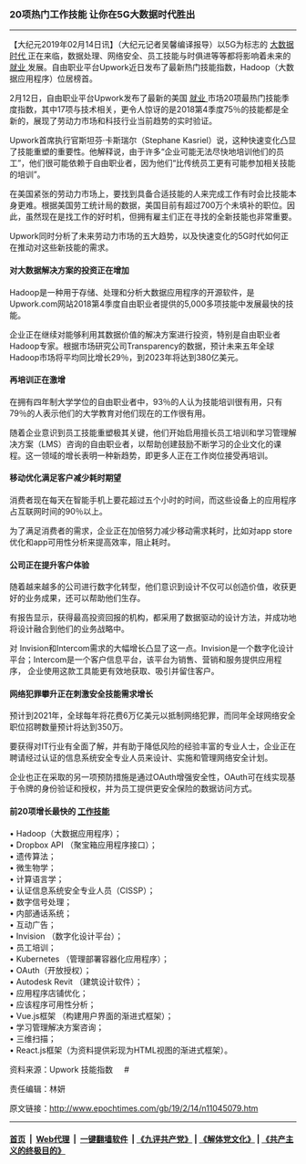 ### 20项热门工作技能 让你在5G大数据时代胜出
------------------------

<p>
 【大纪元2019年02月14日讯】（大纪元记者吴馨编译报导）以5G为标志的
 <a href="http://www.epochtimes.com/gb/tag/%E5%A4%A7%E6%95%B0%E6%8D%AE%E6%97%B6%E4%BB%A3.html">
  大数据时代
 </a>
 正在来临，数据处理、网络安全、员工技能与时俱进等等都将影响着未来的
 <a href="http://www.epochtimes.com/gb/tag/%E5%B0%B1%E4%B8%9A.html">
  就业
 </a>
 发展。自由职业平台Upwork近日发布了最新热门技能指数，Hadoop（大数据应用程序）位居榜首。
</p>
<p>
 2月12日，自由职业平台Upwork发布了最新的美国
 <a href="http://www.epochtimes.com/gb/tag/%E5%B0%B1%E4%B8%9A.html">
  就业
 </a>
 市场20项最热门技能季度指数，其中17项与技术相关，更令人惊讶的是2018第4季度75％的技能都是全新的，展现了劳动力市场和科技行业当前趋势的实时验证。
</p>
<p>
 Upwork首席执行官斯坦芬·卡斯瑞尔（Stephane Kasriel）说，这种快速变化凸显了技能重塑的重要性。他解释说，由于许多“企业可能无法尽快地培训他们的员工”，他们很可能依赖于自由职业者，因为他们“比传统员工更有可能参加相关技能的培训”。
</p>
<p>
 在美国紧张的劳动力市场上，要找到具备合适技能的人来完成工作有时会比技能本身更难。根据美国劳工统计局的数据，美国目前有超过700万个未填补的职位。因此，虽然现在是找工作的好时机，但拥有雇主们正在寻找的全新技能也非常重要。
</p>
<p>
 Upwork同时分析了未来劳动力市场的五大趋势，以及快速变化的5G时代如何正在推动对这些新技能的需求。
</p>
<h4>
 对大数据解决方案的投资正在增加
</h4>
<p>
 Hadoop是一种用于存储、处理和分析大数据应用程序的开源软件，是Upwork.com网站2018第4季度自由职业者提供的5,000多项技能中发展最快的技能。
</p>
<p>
 企业正在继续对能够利用其数据价值的解决方案进行投资，特别是自由职业者Hadoop专家。根据市场研究公司Transparency的数据，预计未来五年全球Hadoop市场将平均同比增长29％，到2023年将达到380亿美元。
</p>
<h4>
 再培训正在激增
</h4>
<p>
 在拥有四年制大学学位的自由职业者中，93％的人认为技能培训很有用，只有79％的人表示他们的大学教育对他们现在的工作很有用。
</p>
<p>
 随着企业意识到员工技能重塑极其关键，他们开始启用擅长员工培训和学习管理解决方案（LMS）咨询的自由职业者，以帮助创建鼓励不断学习的企业文化的课程。这一领域的增长表明一种新趋势，即更多人正在工作岗位接受再培训。
</p>
<h4>
 移动优化满足客户减少耗时期望
</h4>
<p>
 消费者现在每天在智能手机上要花超过五个小时的时间，而这些设备上的应用程序占互联网时间的90％以上。
</p>
<p>
 为了满足消费者的需求，企业正在加倍努力减少移动需求耗时，比如对app store 优化和app可用性分析来提高效率，阻止耗时。
</p>
<h4>
 公司正在提升客户体验
</h4>
<p>
 随着越来越多的公司进行数字化转型，他们意识到设计不仅可以创造价值，收获更好的业务成果，还可以帮助他们生存。
</p>
<p>
 有报告显示，获得最高投资回报的机构，都采用了数据驱动的设计方法，并成功地将设计融合到他们的业务战略中。
</p>
<p>
 对 Invision和Intercom需求的大幅增长凸显了这一点。Invision是一个数字化设计平台；Intercom是一个客户信息平台，该平台为销售、营销和服务提供应用程序， 企业使用这款工具能更有效地获取、吸引并留住客户。
</p>
<h4>
 网络犯罪攀升正在刺激安全技能需求增长
</h4>
<p>
 预计到2021年，全球每年将花费6万亿美元以抵制网络犯罪，而同年全球网络安全职位招聘数量预计将达到350万。
</p>
<p>
 要获得对IT行业有全面了解，并有助于降低风险的经验丰富的专业人士，企业正在聘请经过认证的信息系统安全专业人员来设计、实施和管理网络安全计划。
</p>
<p>
 企业也正在采取的另一项预防措施是通过OAuth增强安全性，OAuth可在线实现基于令牌的身份验证和授权，并为员工提供更安全保险的数据访问方式。
</p>
<h4>
 前20项增长最快的
 <a href="http://www.epochtimes.com/gb/tag/%E5%B7%A5%E4%BD%9C%E6%8A%80%E8%83%BD.html">
  工作技能
 </a>
</h4>
<p>
 • Hadoop（大数据应用程序）；
 <br/>
 • Dropbox API （聚宝箱应用程序接口）；
 <br/>
 • 遗传算法；
 <br/>
 • 微生物学；
 <br/>
 • 计算语言学；
 <br/>
 • 认证信息系统安全专业人员（CISSP）；
 <br/>
 • 数字信号处理；
 <br/>
 • 内部通话系统；
 <br/>
 • 互动广告；
 <br/>
 • Invision （数字化设计平台）；
 <br/>
 • 员工培训；
 <br/>
 • Kubernetes （管理部署容器化应用程序）；
 <br/>
 • OAuth（开放授权）；
 <br/>
 • Autodesk Revit （建筑设计软件）；
 <br/>
 • 应用程序店铺优化；
 <br/>
 • 应该程序可用性分析；
 <br/>
 • Vue.js框架 （构建用户界面的渐进式框架）；
 <br/>
 • 学习管理解决方案咨询；
 <br/>
 • 三维扫描；
 <br/>
 • React.js框架（为资料提供彩现为HTML视图的渐进式框架）。
</p>
<p>
 资料来源：Upwork 技能指数     #
</p>
<p>
 责任编辑：林妍
</p>

原文链接：http://www.epochtimes.com/gb/19/2/14/n11045079.htm


------------------------
#### [首页](https://github.com/gfw-breaker/banned-news/blob/master/README.md) &nbsp;|&nbsp; [Web代理](https://github.com/labour-camp/helloworld) &nbsp;|&nbsp; [一键翻墙软件](https://github.com/gfw-breaker/nogfw/blob/master/README.md) &nbsp;| [《九评共产党》](https://github.com/gfw-breaker/9ping.md/blob/master/README.md#九评之一评共产党是什么) | [《解体党文化》](https://github.com/gfw-breaker/jtdwh.md/blob/master/README.md) | [《共产主义的终极目的》](https://github.com/gfw-breaker/gczydzjmd.md/blob/master/README.md)


